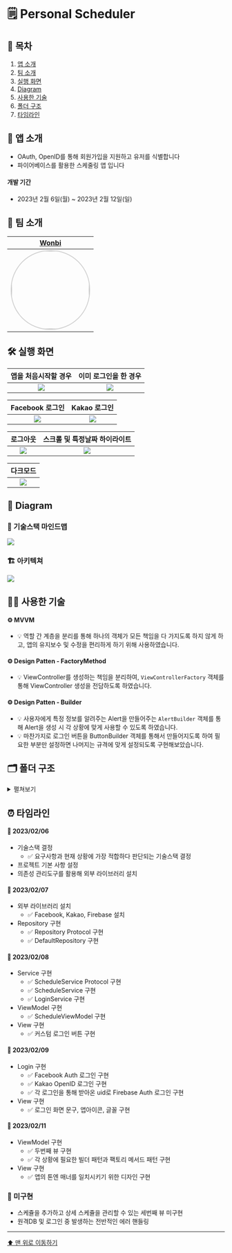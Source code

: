 # 🗒️ Personal Scheduler

## 📖 목차
1. [앱 소개](#-앱-소개)
2. [팀 소개](#-팀-소개)
3. [실행 화면](#-실행-화면)
4. [Diagram](#-diagram)
5. [사용한 기술](#-사용한-기술)
6. [폴더 구조](#-폴더-구조)
7. [타임라인](#-타임라인)


## 🔬 앱 소개
- OAuth, OpenID를 통해 회원가입을 지원하고 유저를 식별합니다
- 파이어베이스를 활용한 스케줄링 앱 입니다

#### 개발 기간
- 2023년 2월 6일(월) ~ 2023년 2월 12일(일)

## 🌱 팀 소개
|[Wonbi](https://github.com/wonbi92)|
|:---:|
| <img width="180px" img style="border: 2px solid lightgray; border-radius: 90px;-moz-border-radius: 90px;-khtml-border-radius: 90px;-webkit-border-radius: 90px;" src="https://avatars.githubusercontent.com/u/88074999?v=4">| 

## 🛠 실행 화면
|앱을 처음시작할 경우|이미 로그인을 한 경우|
|:-:|:-:|
![](https://i.imgur.com/iTcAl3O.gif)|![](https://i.imgur.com/4rnAAxX.gif)

|Facebook 로그인|Kakao 로그인|
|:-:|:-:|
![](https://i.imgur.com/KNryQHy.gif)|![](https://i.imgur.com/m48ShWO.gif)|

|로그아웃|스크롤 및 특정날짜 하이라이트|
|:-:|:-:|
![](https://i.imgur.com/lmJ11YL.gif)|![](https://i.imgur.com/s3NjgQB.gif)|

|다크모드|
|:-:|
![](https://i.imgur.com/fBGNeMf.gif)|


## 👀 Diagram

### 🐙 기술스택 마인드맵
![](https://i.imgur.com/2TE3agR.png)

### 🏗 아키텍쳐
![](https://i.imgur.com/45Kd6le.png)

## 🏃🏻 사용한 기술

#### ⚙️ MVVM 
- 💡 역할 간 계층을 분리를 통해 하나의 객체가 모든 책임을 다 가지도록 하지 않게 하고, 앱의 유지보수 및 수정을 편리하게 하기 위해 사용하였습니다.

#### ⚙️ Design Patten - FactoryMethod

- 💡 ViewController를 생성하는 책임을 분리하여, `ViewControllerFactory` 객체를 통해 ViewController 생성을 전담하도록 하였습니다.

#### ⚙️ Design Patten - Builder
- 💡 사용자에게 특정 정보를 알려주는 Alert을 만들어주는 `AlertBuilder` 객체를 통해 Alert을 생성 시 각 상황에 맞게 사용할 수 있도록 하였습니다.
- 💡 마찬가지로 로그인 버튼을 ButtonBuilder 객체를 통해서 만들어지도록 하여 필요한 부분만 설정하면 나머지는 규격에 맞게 설정되도록 구현해보았습니다.

 
## 🗂 폴더 구조


<details>
<summary> 
펼쳐보기
</summary>

```
PersonalScheduler
├── Utility
│   ├── AlretBuilder.swift
│   ├── ButtonBuilder.swift
│   ├── Date+.swift
│   ├── LoginButton.swift
│   ├── RemoteDBError.swift
│   └── ViewControllerFactory.swift
├── Scene
│   ├── LoginView
│   │   ├── LoginViewController.swift
│   │   └── LoginViewModel.swift
│   ├── SchedulePreview.swift
│   └── ScheduleView
│       ├── Components
│       │   ├── ScheduleCell.swift
│       │   ├── ScheduleCellViewModel.swift
│       │   └── ScheduleHeaderView.swift
│       ├── ScheduleViewController.swift
│       └── ScheduleViewModel.swift
├── Service
│   ├── LoginService.swift
│   ├── Protocol
│   │   └── ScheduleServiceable.swift
│   ├── Schedule.swift
│   └── ScheduleService.swift
├── Repository
│   ├── DefaultRepository.swift
│   ├── Protocol
│   │   └── Repository.swift
│   └── ScheduleEntity.swift
├── AppDelegate.swift
├── SceneDelegate.swift
├── Config.xcconfig
├── Info.plist
└── Assets.xcassets
    ├── AccentColor.colorset
    │   └── Contents.json
    ├── AppIcon.appiconset
    │   ├── 1024.png
    │   ├── 114.png
    │   ├── 120.png
    │   ├── 180.png
    │   ├── 29.png
    │   ├── 40.png
    │   ├── 57.png
    │   ├── 58.png
    │   ├── 60.png
    │   ├── 80.png
    │   ├── 87.png
    │   └── Contents.json
    ├── facebook.imageset
    │   ├── Contents.json
    │   ├── f_logo_RGB-White_144.png
    │   ├── f_logo_RGB-White_250.png
    │   └── f_logo_RGB-White_72.png
    ├── kakao.imageset
    │   ├── Contents.json
    │   ├── kakao_l.png
    │   ├── kakao_m.png
    │   └── kakao_s.png
    └── Contents.json
```
</details>

## ⏰ 타임라인

#### 👟 2023/02/06
- 기술스택 결정
    - ✅ 요구사항과 현재 상황에 가장 적합하다 판단되는 기술스택 결정
- 프로젝트 기본 사항 설정
- 의존성 관리도구를 활용해 외부 라이브러리 설치

#### 👟 2023/02/07
- 외부 라이브러리 설치
    - ✅ Facebook, Kakao, Firebase 설치
- Repository 구현
    - ✅ Repository Protocol 구현
    - ✅ DefaultRepository 구현

#### 👟 2023/02/08
- Service 구현
    - ✅ ScheduleService Protocol 구현
    - ✅ ScheduleService 구현
    - ✅ LoginService 구현
- ViewModel 구현
    - ✅ ScheduleViewModel 구현
- View 구현
    - ✅ 커스텀 로그인 버튼 구현

#### 👟 2023/02/09
- Login 구현
    - ✅ Facebook Auth 로그인 구현
    - ✅ Kakao OpenID 로그인 구현
    - ✅ 각 로그인을 통해 받아온 uid로 Firebase Auth 로그인 구현
- View 구현
    - ✅ 로그인 화면 문구, 앱아이콘, 글꼴 구현

#### 👟 2023/02/11
- ViewModel 구현
    - ✅ 두번째 뷰 구현
    - ✅ 각 상황에 필요한 빌더 패턴과 팩토리 메서드 패턴 구현
- View 구현
    - ✅ 앱의 톤엔 매너를 일치시키기 위한 디자인 구현

### 🫠 미구현
- 스케쥴을 추가하고 상세 스케쥴을 관리할 수 있는 세번째 뷰 미구현
- 원격DB 및 로그인 중 발생하는 전반적인 에러 핸들링 
---

[⬆️ 맨 위로 이동하기](#-gyro-data)

